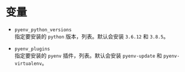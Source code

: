 # 变量

- `pyenv_python_versions`  
  指定要安装的 `python` 版本，列表。默认会安装 `3.6.12` 和 `3.8.5`。

- `pyenv_plugins`  
  指定要安装的 `pyenv` 插件，列表。默认会安装 `pyenv-update` 和 `pyenv-virtualenv`。
